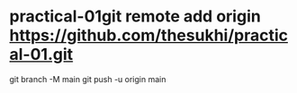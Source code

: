 # practical-01git remote add origin https://github.com/thesukhi/practical-01.git
git branch -M main
git push -u origin main
